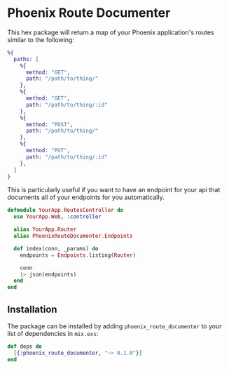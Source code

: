 # Phoenix Route Documenter

This hex package will return a map of your Phoenix application's routes similar
to the following:

```elixir
%{
  paths: [
    %{
      method: "GET",
      path: "/path/to/thing/"
    },
    %{
      method: "GET",
      path: "/path/to/thing/:id"
    },
    %{
      method: "POST",
      path: "/path/to/thing/"
    },
    %{
      method: "PUT",
      path: "/path/to/thing/:id"
    },
  ]
}
```

This is particularly useful if you want to have an endpoint for your api that
documents all of your endpoints for you automatically.

```elixir
defmodule YourApp.RoutesController do
  use YourApp.Web, :controller

  alias YourApp.Router
  alias PhoenixRouteDocumenter.Endpoints

  def index(conn, _params) do
    endpoints = Endpoints.listing(Router)

    conn
    |> json(endpoints)
  end
end
```

## Installation

The package can be installed by adding `phoenix_route_documenter` to your list
of dependencies in `mix.exs`:

```elixir
def deps do
  [{:phoenix_route_documenter, "~> 0.1.0"}]
end
```
